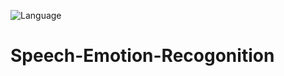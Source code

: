 ![Language](https://img.shields.io/badge/language-Python%20-blue.svg)

# Speech-Emotion-Recogonition
